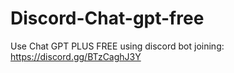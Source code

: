 # Discord-Chat-gpt-free
Use Chat GPT PLUS FREE using discord bot joining: https://discord.gg/BTzCaghJ3Y







                                                                                                                                              